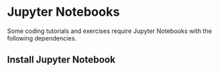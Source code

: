 # Jupyter Notebooks
Some coding tutorials and exercises require Jupyter Notebooks with the following dependencies. 

## Install Jupyter Notebook
